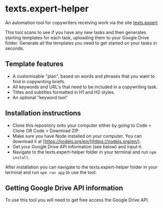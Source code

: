 # texts.expert-helper
An automation tool for copywriters receiving work via the site [texts.expert](https://texts.expert)

This tool scans to see if you have any new tasks and then generates starting templates for each task, uploading them to your Google Drive folder. Generate all the templates you need to get started on your tasks in seconds.

## Template features
* A customisable "plan", based on words and phrases that you want to find in copywriting briefs.
* All keywords and URL's that need to be included in a copywriting task.
* Titles and subtitles formatted in H1 and H2 styles.
* An optional "keyword tool"

## Installation instructions
* Clone this repository onto your computer either by going to Code > Clone OR Code > Download ZIP.
* Make sure you have Node installed on your computer. You can download it at [https://nodejs.org/en/](https://nodejs.org/en/).
* Get your Google Drive API information (see below) and input it.
* Navigate to the texts.expert-helper folder in your terminal and run `npm install`.

After installation you can navigate to the texts.expert-helper folder in your terminal and run `npm run app` to use the tool.

## Getting Google Drive API information
To use this tool you will need to get free access the Google Drive API.
